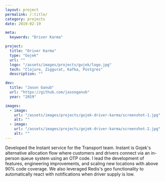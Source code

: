```yaml
---
layout: project
permalink: /:title/
category: projects
date: 2019-02-19

meta:
  keywords: "Driver Karma"

project:
  title: "Driver Karma"
  type: "Gojek"
  url: ""
  logo: "/assets/images/projects/gojek/logo.jpg"
  tech: "Clojure, Ziggurat, Kafka, Postgres"
  description: ""

dev:
  title: "Jason Ganub"
  url: "https://github.com/jasonganub"
  year: "2019"

images:
  - image:
    url: "/assets/images/projects/gojek-driver-karma/screenshot-1.jpg"
    alt: ""
  - image:
    url: "/assets/images/projects/gojek-driver-karma/screenshot-2.jpg"
    alt: ""
---
```

<p>Developed the Instant service for the Transport team. Instant is Gojek's alternative allocation flow where customers and drivers connect via an in-person queue system using an OTP code. I lead the development of features, engineering improvements, and scaling new locations with above 90% code coverage. We also leveraged Redis's geo functionality to automatically react with notifications when driver supply is low.</p>